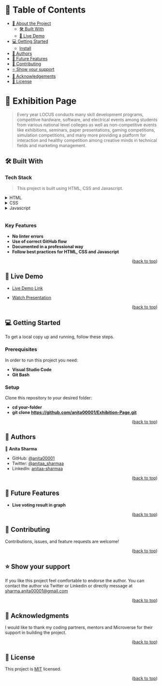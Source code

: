 <a name="readme-top"></a>

# 📗 Table of Contents

- [📖 About the Project](#about-project)
  - [🛠 Built With](#built-with)
  - [🚀 Live Demo](#live-demo)
- [💻 Getting Started](#getting-started)
  - [Install](#install)
- [👥 Authors](#authors)
- [🔭 Future Features](#future-features)
- [🤝 Contributing](#contributing)
- [⭐️ Show your support](#support)
- [🙏 Acknowledgements](#acknowledgements)
- [📝 License](#license)

# 📖 Exhibition Page <a name="about-project"></a>

> Every year LOCUS conducts many skill development programs, competitive hardware, software, and electrical events among students from various national level colleges as well as non-competitive events like exhibitions, seminars, paper presentations, gaming competitions, simulation competitions, and many more providing a platform for interaction and healthy competition among creative minds in technical fields and marketing management.


## 🛠 Built With <a name="built-with"></a>

### Tech Stack <a name="tech-stack"></a>

> This project is built using HTML, CSS and Javascript. 

<details>
  <summary>HTML</summary>
  <ul>
    <li><a href="https://html.com/#What_is_HTML">index.html</a></li>
  </ul>
</details>

<details>
  <summary>CSS</summary>
  <ul>
    <li><a href="https://html.com/css/#What_is_CSS">style.css</a></li>
  </ul>
</details>

<details>
  <summary>Javascript</summary>
  <ul>
    <li><a href="https://www.javascripttutorial.net/javascript-dom/document-object-model-in-javascript/">script.js</a></li>
  </ul>
</details><br>

### Key Features <a name="key-features"></a>

- **No linter errors**
- **Use of correct GitHub flow**
- **Documented in a professional way**
- **Follow best practices for HTML, CSS and Javascript**

<p align="right">(<a href="#readme-top">back to top</a>)</p>

## 🚀 Live Demo <a name="live-demo"></a>

- [Live Demo Link](https://anita00001.github.io/Exhibition-Page/)

- [Watch Presentation](https://www.loom.com/share/81d472d2a0bc4139b1f198b8dd9dbe6d)

<p align="right">(<a href="#readme-top">back to top</a>)</p>

## 💻 Getting Started <a name="getting-started"></a>

To get a local copy up and running, follow these steps.

### Prerequisites

In order to run this project you need:

- **Visual Studio Code**
- **Git Bash**

### Setup

Clone this repository to your desired folder:
- **cd your-folder**
- **git clone https://github.com/anita00001/Exhibition-Page.git**

<p align="right">(<a href="#readme-top">back to top</a>)</p>

## 👥 Authors <a name="authors"></a>

👤 **Anita Sharma**

- GitHub: [@anita00001](https://github.com/anita00001)
- Twitter: [@anitaa_sharmaa](https://twitter.com/anitaa_sharmaa)
- LinkedIn: [anitaa-sharmaa](https://www.linkedin.com/in/anitaa-sharmaa/)

<p align="right">(<a href="#readme-top">back to top</a>)</p>

## 🔭 Future Features <a name="future-features"></a>

- **Live voting result in graph**

<p align="right">(<a href="#readme-top">back to top</a>)</p>

## 🤝 Contributing <a name="contributing"></a>

Contributions, issues, and feature requests are welcome!

<p align="right">(<a href="#readme-top">back to top</a>)</p>

## ⭐️ Show your support <a name="support"></a>

If you like this project feel comfortable to endorse the author. You can contact the author via Twitter or Linkedin or directly message at sharma.anita00001@gmail.com

<p align="right">(<a href="#readme-top">back to top</a>)</p>

## 🙏 Acknowledgments <a name="acknowledgements"></a>

I would like to thank my coding partners, mentors and Microverse for their support in building the project.

<p align="right">(<a href="#readme-top">back to top</a>)</p>

## 📝 License <a name="license"></a>

This project is [MIT](./LICENSE.md) licensed.

<p align="right">(<a href="#readme-top">back to top</a>)</p>